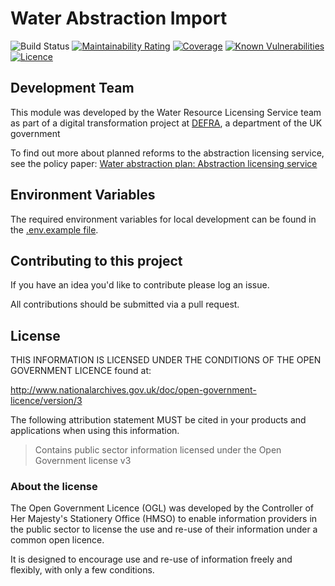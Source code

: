# Water Abstraction Import

![Build Status](https://github.com/DEFRA/water-abstraction-import/workflows/CI/badge.svg?branch=develop)
[![Maintainability Rating](https://sonarcloud.io/api/project_badges/measure?project=DEFRA_water-abstraction-import&metric=sqale_rating)](https://sonarcloud.io/dashboard?id=DEFRA_water-abstraction-import)
[![Coverage](https://sonarcloud.io/api/project_badges/measure?project=DEFRA_water-abstraction-import&metric=coverage)](https://sonarcloud.io/dashboard?id=DEFRA_water-abstraction-import)
[![Known Vulnerabilities](https://snyk.io/test/github/DEFRA/water-abstraction-import/badge.svg)](https://snyk.io/test/github/DEFRA/water-abstraction-import)
[![Licence](https://img.shields.io/badge/Licence-OGLv3-blue.svg)](http://www.nationalarchives.gov.uk/doc/open-government-licence/version/3)

## Development Team

This module was developed by the Water Resource Licensing Service team as part of a digital transformation project at [DEFRA](https://www.gov.uk/government/organisations/department-for-environment-food-rural-affairs), a department of the UK government

To find out more about planned reforms to the abstraction licensing service, see the policy paper: [Water abstraction plan: Abstraction licensing service](https://www.gov.uk/government/publications/water-abstraction-plan-2017/water-abstraction-plan-abstraction-licensing-service)

## Environment Variables

The required environment variables for local development can be found in the [.env.example file](./.env.example).

## Contributing to this project

If you have an idea you'd like to contribute please log an issue.

All contributions should be submitted via a pull request.

## License

THIS INFORMATION IS LICENSED UNDER THE CONDITIONS OF THE OPEN GOVERNMENT LICENCE found at:

<http://www.nationalarchives.gov.uk/doc/open-government-licence/version/3>

The following attribution statement MUST be cited in your products and applications when using this information.

> Contains public sector information licensed under the Open Government license v3

### About the license

The Open Government Licence (OGL) was developed by the Controller of Her Majesty's Stationery Office (HMSO) to enable information providers in the public sector to license the use and re-use of their information under a common open licence.

It is designed to encourage use and re-use of information freely and flexibly, with only a few conditions.
